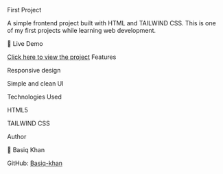 First Project

A simple frontend project built with HTML and TAILWIND CSS.
This is one of my first projects while learning web development.

🚀 Live Demo

[Click here to view the project](https://basiq-khan.github.io/first-project/)
Features

Responsive design

Simple and clean UI

Technologies Used

HTML5

TAILWIND CSS

Author

👤 Basiq Khan

GitHub: [Basiq-khan](https://github.com/Basiq-khan) 

